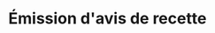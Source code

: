 # Émission d'avis de recette
<api-endpoint openapi-path="./../tresorpay-api.yaml" endpoint="/payment/create-notice-recette" method="post"></api-endpoint>